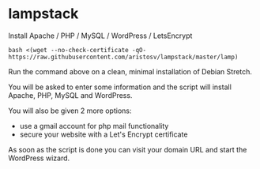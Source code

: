 # lampstack

Install Apache / PHP / MySQL / WordPress / LetsEncrypt
```
bash <(wget --no-check-certificate -qO- https://raw.githubusercontent.com/aristosv/lampstack/master/lamp)
```
Run the command above on a clean, minimal installation of Debian Stretch.

You will be asked to enter some information and the script will install Apache, PHP, MySQL and WordPress.

You will also be given 2 more options:
- use a gmail account for php mail functionality
- secure your website with a Let's Encrypt certificate

As soon as the script is done you can visit your domain URL and start the WordPress wizard.

